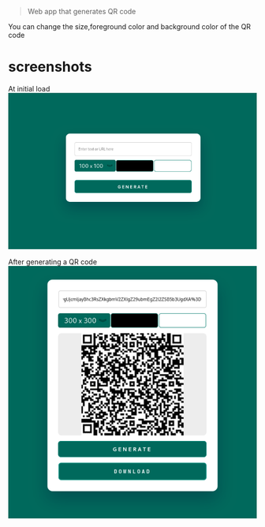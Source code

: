 > Web app that generates QR code

You can change the size,foreground color and background color of the QR code

# screenshots

At initial load
![Screenshot of site at initial load](screenshots/screenshot-1.png)

After generating a QR code
![screenshot of site after generating a QR code](screenshots/screenshot-2.png)
